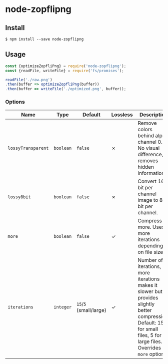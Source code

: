# node-zopflipng

## Install

```
$ npm install --save node-zopflipng
```

## Usage

```js
const {optimizeZopfliPng} = require('node-zopflipng');
const {readFile, writeFile} = require('fs/promises');

readFile('./raw.png')
.then(buffer => optimizeZopfliPng(buffer))
.then(buffer => writeFile('./optimized.png', buffer));
```

### Options

| Name               | Type      | Default                | Lossless | Description |
|--------------------|-----------|------------------------|----------|------------ |
| `lossyTransparent` | `boolean` | `false`                | ✗        | Remove colors behind alpha channel 0. No visual difference, removes hidden information. |
| `lossy8bit`        | `boolean` | `false`                | ✗        | Convert 16-bit per channel image to 8-bit per channel. |
| `more`             | `boolean` | `false`                | ✓        | Compress more. Uses more iterations depending on file size. |
| `iterations`       | `integer` | `15`/`5` (small/large) | ✓        | Number of iterations, more iterations makes it slower but provides slightly better compression. Default: 15 for small files, 5 for large files. Overrides `more` option. |
